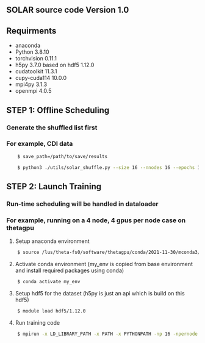 ## SOLAR source code Version 1.0

## Requirments

* anaconda
* Python 3.8.10
* torchvision 0.11.1
* h5py 3.7.0 based on hdf5 1.12.0
* cudatoolkit 11.3.1
* cupy-cuda114 10.0.0
* mpi4py 3.1.3
* openmpi 4.0.5

## STEP 1: Offline Scheduling

### Generate the shuffled list first

### For example, CDI data

```sh
    $ save_path=/path/to/save/results
```

```sh
    $ python3 ./utils/solar_shuffle.py --size 16 --nnodes 16 --epochs 100 --cache_size 160 --ntrain 87632 --save_path ${save_path}
```

## STEP 2: Launch Training
### Run-time scheduling will be handled in dataloader
### For example, running on a 4 node, 4 gpus per node case on thetagpu

1. Setup anaconda environment
```sh
    $ source /lus/theta-fs0/software/thetagpu/conda/2021-11-30/mconda3/setup.sh
```

2. Activate conda environment (my_env is copied from base environment and install required packages using conda)
```sh
    $ conda activate my_env
```

3. Setup hdf5 for the dataset (h5py is just an api which is build on this hdf5)
```sh
    $ module load hdf5/1.12.0
```

4. Run training code

```sh
    $ mpirun -x LD_LIBRARY_PATH -x PATH -x PYTHONPATH -np 16 -npernode 4 --hostfile ${COBALT_NODEFILE} python3 ./PtychoNN/train.py --device gpu --ngpus 16 --batch_size 256 --cache_size 87632 --epochs 10 --nnodes 4 --gpu_pernode 4 --save_path ${save_path} --dtest_path /path/to/test/dataset/ --dtrain_path /path/to/training/dataset/h5 --root_path /path/to/save/models/and/logs
```

